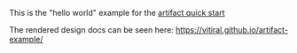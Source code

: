 This is the "hello world" example for the [artifact quick start][1]

[1]: https://github.com/vitiral/artifact/blob/master/docs/QuickStart.md

The rendered design docs can be seen here:
https://vitiral.github.io/artifact-example/
